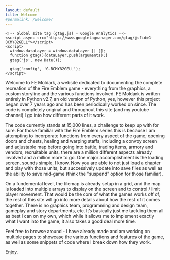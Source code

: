 ```yaml
---
layout: default
title: Welcome
#permalink: /welcome/
---
```


<html lang="{{ site.lang | default: "en-US" }}">
  <head>
	  
    <!-- Global site tag (gtag.js) - Google Analytics -->
    <script async src="https://www.googletagmanager.com/gtag/js?id=G-BCMY82GELL"></script>
    <script>
      window.dataLayer = window.dataLayer || [];
      function gtag(){dataLayer.push(arguments);}
      gtag('js', new Date());

      gtag('config', 'G-BCMY82GELL');
    </script>
  </head>
</html>

Welcome to FE Moldark, a website dedicated to documenting the complete recreation of the Fire Emblem game - everything from the graphics, a custom storyline and the various functions involved. FE Moldark is written entirely in Python v2.7, an old version of Python, yes, however this project began over 7 years ago and has been periodically worked on since. The code is completely original and throughout this site (and my youtube channel) I go into how different parts of it work.

The code currently stands at 15,000 lines, a challenge to keep up with for sure. For those familiar with the Fire Emblem series this is because I am attempting to incorporate functions from every aspect of the game; opening doors and chests, healing and warping staffs, including a convoy screen and adjustable map before going into battle, trading items, armory and vendors, recruitable units, there are a million different aspects already involved and a million more to go. One major accomplishment is the loading screen, sounds simple, I know. Now you are able to not just load a chapter and play with those units, but successively update into save files as well as the ability to save mid-game (think the "suspend" option for those familiar).

On a fundemental level, the tilemap is already setup in a grid, and the map is loaded into multiple arrays to display on the screen and to control / limit player movement. That would be the core of what the games works off of, the rest of this site will go into more details about how the rest of it comes together. There is no graphics team, programming and design team, gameplay and story departments, etc. It’s basically just me tackling them all as best I can on my own, which while it allows me to implement exactly what I want into the game, it also takes a good deal more time.

Feel free to browse around - I have already made and am working on multiple pages to showcase the various functions and features of the game, as well as some snippets of code where I break down how they work.

Enjoy.
